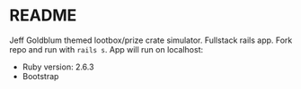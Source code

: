 # README

Jeff Goldblum themed lootbox/prize crate simulator. Fullstack rails app. Fork repo and run with `rails s`. App will run on localhost:

* Ruby version: 2.6.3
* Bootstrap
